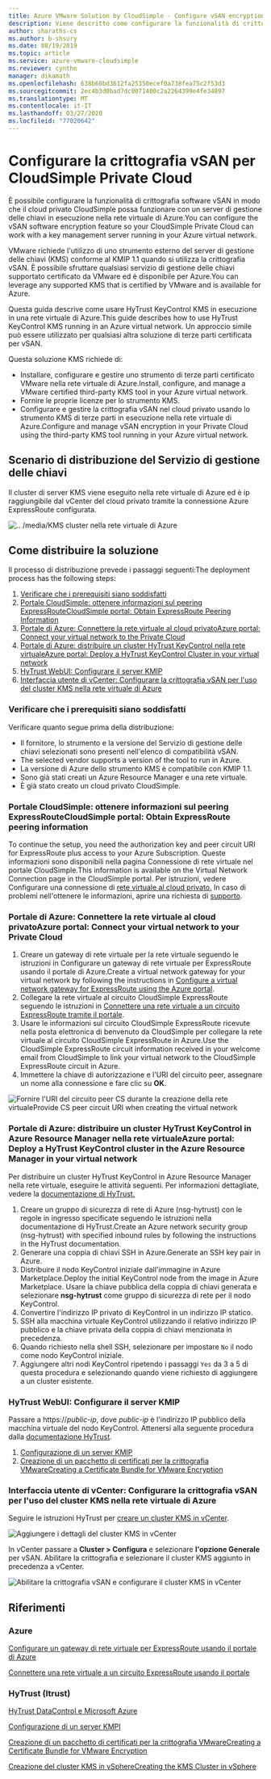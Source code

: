 ```yaml
---
title: Azure VMware Solution by CloudSimple - Configure vSAN encryption for Private Cloud
description: Viene descritto come configurare la funzionalità di crittografia software vSAN in modo che il cloud privato CloudSimple possa usare un server di gestione delle chiavi in esecuzione nella rete virtuale di Azure.Describes how to configure vSAN software encryption feature so your CloudSimple Private Cloud can work with a key management server running in your Azure virtual network.
author: sharaths-cs
ms.author: b-shsury
ms.date: 08/19/2019
ms.topic: article
ms.service: azure-vmware-cloudsimple
ms.reviewer: cynthn
manager: dikamath
ms.openlocfilehash: 638b60bd3612fa25350ecef0a738fea75c2f53d3
ms.sourcegitcommit: 2ec4b3d0bad7dc0071400c2a2264399e4fe34897
ms.translationtype: MT
ms.contentlocale: it-IT
ms.lasthandoff: 03/27/2020
ms.locfileid: "77020642"
---
```

# <a name="configure-vsan-encryption-for-cloudsimple-private-cloud"></a>Configurare la crittografia vSAN per CloudSimple Private Cloud

È possibile configurare la funzionalità di crittografia software vSAN in modo che il cloud privato CloudSimple possa funzionare con un server di gestione delle chiavi in esecuzione nella rete virtuale di Azure.You can configure the vSAN software encryption feature so your CloudSimple Private Cloud can work with a key management server running in your Azure virtual network.

VMware richiede l'utilizzo di uno strumento esterno del server di gestione delle chiavi (KMS) conforme al KMIP 1.1 quando si utilizza la crittografia vSAN. È possibile sfruttare qualsiasi servizio di gestione delle chiavi supportato certificato da VMware ed è disponibile per Azure.You can leverage any supported KMS that is certified by VMware and is available for Azure.

Questa guida descrive come usare HyTrust KeyControl KMS in esecuzione in una rete virtuale di Azure.This guide describes how to use HyTrust KeyControl KMS running in an Azure virtual network. Un approccio simile può essere utilizzato per qualsiasi altra soluzione di terze parti certificata per vSAN.

Questa soluzione KMS richiede di:

* Installare, configurare e gestire uno strumento di terze parti certificato VMware nella rete virtuale di Azure.Install, configure, and manage a VMware certified third-party KMS tool in your Azure virtual network.
* Fornire le proprie licenze per lo strumento KMS.
* Configurare e gestire la crittografia vSAN nel cloud privato usando lo strumento KMS di terze parti in esecuzione nella rete virtuale di Azure.Configure and manage vSAN encryption in your Private Cloud using the third-party KMS tool running in your Azure virtual network.

## <a name="kms-deployment-scenario"></a>Scenario di distribuzione del Servizio di gestione delle chiavi

Il cluster di server KMS viene eseguito nella rete virtuale di Azure ed è ip raggiungibile dal vCenter del cloud privato tramite la connessione Azure ExpressRoute configurata.

![.. /media/KMS cluster nella rete virtuale di Azure](media/vsan-kms-cluster.png)

## <a name="how-to-deploy-the-solution"></a>Come distribuire la soluzione

Il processo di distribuzione prevede i passaggi seguenti:The deployment process has the following steps:

1. [Verificare che i prerequisiti siano soddisfatti](#verify-prerequisites-are-met)
2. [Portale CloudSimple: ottenere informazioni sul peering ExpressRouteCloudSimple portal: Obtain ExpressRoute Peering Information](#cloudsimple-portal-obtain-expressroute-peering-information)
3. [Portale di Azure: Connettere la rete virtuale al cloud privatoAzure portal: Connect your virtual network to the Private Cloud](#azure-portal-connect-your-virtual-network-to-your-private-cloud)
4. [Portale di Azure: distribuire un cluster HyTrust KeyControl nella rete virtualeAzure portal: Deploy a HyTrust KeyControl Cluster in your virtual network](#azure-portal-deploy-a-hytrust-keycontrol-cluster-in-the-azure-resource-manager-in-your-virtual-network)
5. [HyTrust WebUI: Configurare il server KMIP](#hytrust-webui-configure-the-kmip-server)
6. [Interfaccia utente di vCenter: Configurare la crittografia vSAN per l'uso del cluster KMS nella rete virtuale di Azure](#vcenter-ui-configure-vsan-encryption-to-use-kms-cluster-in-your-azure-virtual-network)

### <a name="verify-prerequisites-are-met"></a>Verificare che i prerequisiti siano soddisfatti

Verificare quanto segue prima della distribuzione:

* Il fornitore, lo strumento e la versione del Servizio di gestione delle chiavi selezionati sono presenti nell'elenco di compatibilità vSAN.
* The selected vendor supports a version of the tool to run in Azure.
* La versione di Azure dello strumento KMS è compatibile con KMIP 1.1.
* Sono già stati creati un Azure Resource Manager e una rete virtuale.
* È già stato creato un cloud privato CloudSimple.

### <a name="cloudsimple-portal-obtain-expressroute-peering-information"></a>Portale CloudSimple: ottenere informazioni sul peering ExpressRouteCloudSimple portal: Obtain ExpressRoute peering information

To continue the setup, you need the authorization key and peer circuit URI for ExpressRoute plus access to your Azure Subscription. Queste informazioni sono disponibili nella pagina Connessione di rete virtuale nel portale CloudSimple.This information is available on the Virtual Network Connection page in the CloudSimple portal. Per istruzioni, vedere Configurare una connessione di [rete virtuale al cloud privato.](virtual-network-connection.md) In caso di problemi nell'ottenere le informazioni, aprire una richiesta di [supporto](https://portal.azure.com/#blade/Microsoft_Azure_Support/HelpAndSupportBlade/newsupportrequest).

### <a name="azure-portal-connect-your-virtual-network-to-your-private-cloud"></a>Portale di Azure: Connettere la rete virtuale al cloud privatoAzure portal: Connect your virtual network to your Private Cloud

1. Creare un gateway di rete virtuale per la rete virtuale seguendo le istruzioni in Configurare un gateway di rete virtuale per ExpressRoute usando il portale di Azure.Create a virtual network gateway for your virtual network by following the instructions in [Configure a virtual network gateway for ExpressRoute using the Azure portal](../expressroute/expressroute-howto-add-gateway-portal-resource-manager.md).
2. Collegare la rete virtuale al circuito CloudSimple ExpressRoute seguendo le istruzioni in [Connettere una rete virtuale a un circuito ExpressRoute tramite il portale](../expressroute/expressroute-howto-linkvnet-portal-resource-manager.md).
3. Usare le informazioni sul circuito CloudSimple ExpressRoute ricevute nella posta elettronica di benvenuto da CloudSimple per collegare la rete virtuale al circuito CloudSimple ExpressRoute in Azure.Use the CloudSimple ExpressRoute circuit information received in your welcome email from CloudSimple to link your virtual network to the CloudSimple ExpressRoute circuit in Azure.
4. Immettere la chiave di autorizzazione e l'URI del circuito peer, assegnare un nome alla connessione e fare clic su **OK**.

![Fornire l'URI del circuito peer CS durante la creazione della rete virtualeProvide CS peer circuit URI when creating the virtual network](media/vsan-azureportal01.png) 

### <a name="azure-portal-deploy-a-hytrust-keycontrol-cluster-in-the-azure-resource-manager-in-your-virtual-network"></a>Portale di Azure: distribuire un cluster HyTrust KeyControl in Azure Resource Manager nella rete virtualeAzure portal: Deploy a HyTrust KeyControl cluster in the Azure Resource Manager in your virtual network

Per distribuire un cluster HyTrust KeyControl in Azure Resource Manager nella rete virtuale, eseguire le attività seguenti. Per informazioni dettagliate, vedere la [documentazione di HyTrust.](https://docs.hytrust.com/DataControl/Admin_Guide-4.0/Default.htm#OLH-Files/Azure.htm%3FTocPath%3DHyTrust%2520DataControl%2520and%2520Microsoft%2520Azure%7C_____0)

1. Creare un gruppo di sicurezza di rete di Azure (nsg-hytrust) con le regole in ingresso specificate seguendo le istruzioni nella documentazione di HyTrust.Create an Azure network security group (nsg-hytrust) with specified inbound rules by following the instructions in the HyTrust documentation.
2. Generare una coppia di chiavi SSH in Azure.Generate an SSH key pair in Azure.
3. Distribuire il nodo KeyControl iniziale dall'immagine in Azure Marketplace.Deploy the initial KeyControl node from the image in Azure Marketplace.  Usare la chiave pubblica della coppia di chiavi generata e selezionare **nsg-hytrust** come gruppo di sicurezza di rete per il nodo KeyControl.
4. Convertire l'indirizzo IP privato di KeyControl in un indirizzo IP statico.
5. SSH alla macchina virtuale KeyControl utilizzando il relativo indirizzo IP pubblico e la chiave privata della coppia di chiavi menzionata in precedenza.
6. Quando richiesto nella shell SSH, selezionare per impostare `No` il nodo come nodo KeyControl iniziale.
7. Aggiungere altri nodi KeyControl ripetendo i passaggi `Yes` da 3 a 5 di questa procedura e selezionando quando viene richiesto di aggiungere a un cluster esistente.

### <a name="hytrust-webui-configure-the-kmip-server"></a>HyTrust WebUI: Configurare il server KMIP

Passare a https://*public-ip*, dove *public-ip* è l'indirizzo IP pubblico della macchina virtuale del nodo KeyControl. Attenersi alla seguente procedura dalla [documentazione HyTrust](https://docs.hytrust.com/DataControl/Admin_Guide-4.0/Default.htm#OLH-Files/Azure.htm%3FTocPath%3DHyTrust%2520DataControl%2520and%2520Microsoft%2520Azure%7C_____0).

1. [Configurazione di un server KMIP](https://docs.hytrust.com/DataControl/4.2/Admin_Guide-4.2/index.htm#Books/VMware-vSphere-VSAN-Encryption/configuring-kmip-server.htm%3FTocPath%3DHyTrust%2520KeyControl%2520with%2520VSAN%25C2%25A0and%2520VMware%2520vSphere%2520VM%2520Encryption%7C_____2)
2. [Creazione di un pacchetto di certificati per la crittografia VMwareCreating a Certificate Bundle for VMware Encryption](https://docs.hytrust.com/DataControl/4.2/Admin_Guide-4.2/index.htm#Books/VMware-vSphere-VSAN-Encryption/creating-user-for-vmcrypt.htm%3FTocPath%3DHyTrust%2520KeyControl%2520with%2520VSAN%25C2%25A0and%2520VMware%2520vSphere%2520VM%2520Encryption%7C_____3)

### <a name="vcenter-ui-configure-vsan-encryption-to-use-kms-cluster-in-your-azure-virtual-network"></a>Interfaccia utente di vCenter: Configurare la crittografia vSAN per l'uso del cluster KMS nella rete virtuale di Azure

Seguire le istruzioni HyTrust per [creare un cluster KMS in vCenter](https://docs.hytrust.com/DataControl/4.2/Admin_Guide-4.2/index.htm#Books/VMware-vSphere-VSAN-Encryption/creating-KMS-Cluster.htm%3FTocPath%3DHyTrust%2520KeyControl%2520with%2520VSAN%25C2%25A0and%2520VMware%2520vSphere%2520VM%2520Encryption%7C_____4).

![Aggiungere i dettagli del cluster KMS in vCenter](media/vsan-config01.png)

In vCenter passare a **Cluster > Configura** e selezionare **l'opzione Generale** per vSAN. Abilitare la crittografia e selezionare il cluster KMS aggiunto in precedenza a vCenter.

![Abilitare la crittografia vSAN e configurare il cluster KMS in vCenter](media/vsan-config02.png)

## <a name="references"></a>Riferimenti

### <a name="azure"></a>Azure

[Configurare un gateway di rete virtuale per ExpressRoute usando il portale di Azure](../expressroute/expressroute-howto-add-gateway-portal-resource-manager.md)

[Connettere una rete virtuale a un circuito ExpressRoute usando il portale](../expressroute/expressroute-howto-linkvnet-portal-resource-manager.md)

### <a name="hytrust"></a>HyTrust (Itrust)

[HyTrust DataControl e Microsoft Azure](https://docs.hytrust.com/DataControl/Admin_Guide-4.0/Default.htm#OLH-Files/Azure.htm%3FTocPath%3DHyTrust%2520DataControl%2520and%2520Microsoft%2520Azure%7C_____0)

[Configurazione di un server KMPI](https://docs.hytrust.com/DataControl/4.2/Admin_Guide-4.2/index.htm#Books/VMware-vSphere-VSAN-Encryption/configuring-kmip-server.htm%3FTocPath%3DHyTrust%2520KeyControl%2520with%2520VSAN%25C2%25A0and%2520VMware%2520vSphere%2520VM%2520Encryption%7C_____2)

[Creazione di un pacchetto di certificati per la crittografia VMwareCreating a Certificate Bundle for VMware Encryption](https://docs.hytrust.com/DataControl/4.2/Admin_Guide-4.2/index.htm#Books/VMware-vSphere-VSAN-Encryption/creating-user-for-vmcrypt.htm%3FTocPath%3DHyTrust%2520KeyControl%2520with%2520VSAN%25C2%25A0and%2520VMware%2520vSphere%2520VM%2520Encryption%7C_____3)

[Creazione del cluster KMS in vSphereCreating the KMS Cluster in vSphere](https://docs.hytrust.com/DataControl/4.2/Admin_Guide-4.2/index.htm#Books/VMware-vSphere-VSAN-Encryption/creating-KMS-Cluster.htm%3FTocPath%3DHyTrust%2520KeyControl%2520with%2520VSAN%25C2%25A0and%2520VMware%2520vSphere%2520VM%2520Encryption%7C_____4)
